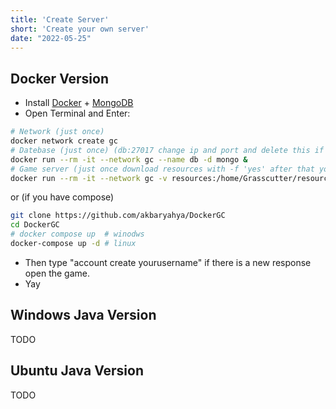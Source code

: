```yaml
---
title: 'Create Server'
short: 'Create your own server'
date: "2022-05-25"
---
```


## Docker Version
- Install [Docker](https://docs.docker.com/engine/install/) + [MongoDB](https://www.mongodb.com/try/download/community)
- Open Terminal and Enter:
```sh
# Network (just once)
docker network create gc
# Datebase (just once) (db:27017 change ip and port and delete this if you already have a database)
docker run --rm -it --network gc --name db -d mongo &
# Game server (just once download resources with -f 'yes' after that you can set -f 'no')
docker run --rm -it --network gc -v resources:/home/Grasscutter/resources -p 22102:22102/udp -p 443:443/tcp siakbary/dockergc:alpine-Patch-2.7-fa02012 -d 'mongodb://db:27017' -b 'localhost' -f 'yes'
```
or (if you have compose)
```sh
git clone https://github.com/akbaryahya/DockerGC
cd DockerGC
# docker compose up  # winodws
docker-compose up -d # linux
```
- Then type "account create yourusername" if there is a new response open the game.
- Yay

## Windows Java Version

TODO

## Ubuntu Java Version

TODO
